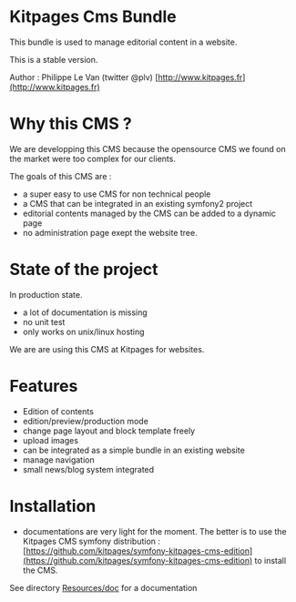 Kitpages Cms Bundle
===================

This bundle is used to manage editorial content in a website.

This is a stable version.

Author : Philippe Le Van (twitter @plv) [http://www.kitpages.fr](http://www.kitpages.fr)

Why this CMS ?
==============
We are developping this CMS because the opensource CMS we found on the market were
too complex for our clients.

The goals of this CMS are :

* a super easy to use CMS for non technical people
* a CMS that can be integrated in an existing symfony2 project
* editorial contents managed by the CMS can be added to a dynamic page
* no administration page exept the website tree.

State of the project
====================
In production state.

* a lot of documentation is missing
* no unit test
* only works on unix/linux hosting

We are are using this CMS at Kitpages for websites.

Features
========
* Edition of contents
* edition/preview/production mode
* change page layout and block template freely
* upload images
* can be integrated as a simple bundle in an existing website
* manage navigation
* small news/blog system integrated

Installation
============
* documentations are very light for the moment. The better is to use the Kitpages CMS symfony distribution :
[https://github.com/kitpages/symfony-kitpages-cms-edition](https://github.com/kitpages/symfony-kitpages-cms-edition) to install the CMS.

See directory [Resources/doc](Resources/doc) for a documentation
